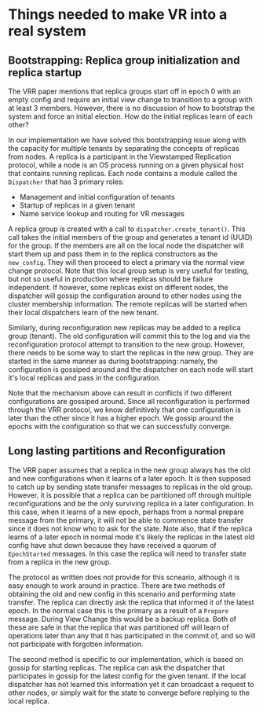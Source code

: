# Things needed to make VR into a real system

## Bootstrapping: Replica group initialization and replica startup
The VRR paper mentions that replica groups start off in epoch 0 with an empty config and require an
initial view change to transition to a group with at least 3 members. However, there is no
discussion of how to bootstrap the system and force an initial election. How do the initial replicas
learn of each other?

In our implementation we have solved this bootstrapping issue along with the capacity for multiple
tenants by separating the concepts of replicas from nodes. A replica is a participant in the
Viewstamped Replication protocol, while a node is an OS process running on a given physical host
that contains running replicas. Each node contains a module called the `Dispatcher` that has 3
primary roles:

 * Management and initial configuration of tenants
 * Startup of replicas in a given tenant
 * Name service lookup and routing for VR messages

A replica group is created with a call to `dispatcher.create_tenant()`. This call takes the initial
members of the group and generates a tenant id (UUID) for the group. If the members are all on the
local node the dispatcher will start them up and pass them in to the replica constructors as the
`new_config`. They will then proceed to elect a primary via the normal view change protocol. Note
that this local group setup is very useful for testing, but not so useful in production where
replicas should be failure independent. If however, some replicas exist on different nodes, the
dispatcher will gossip the configuration around to other nodes using the cluster membership
information. The remote replicas will be started when their local dispatchers learn of the new
tenant.

Similarly, during reconfiguration new replicas may be added to a replica group (tenant). The old
configuration will commit this to the log and via the reconfiguration protocol attempt to transition
to the new group. However, there needs to be some way to start the replicas in the new group. They
are started in the same manner as during bootstrapping: namely, the configuration is gossiped around
and the dispatcher on each node will start it's local replicas and pass in the configuration.

Note that the mechanism above can result in conflicts if two different configurations are gossiped
around. Since all reconfiguration is performed through the VRR protocol, we know definitively that one
configuration is later than the other since it has a higher epoch. We gossip around the epochs with
the configuration so that we can successfully converge.


## Long lasting partitions and Reconfiguration
The VRR paper assumes that a replica in the new group always has the old and new configurations when
it learns of a later epoch. It is then supposed to catch up by sending state transfer messages to
replicas in the old group. However, it is possible that a replica can be partitioned off through
multiple reconfigurations and be the only surviving replica in a later configuration. In this case,
when it learns of a new epoch, perhaps from a normal prepare message from the primary, it will not
be able to commence state transfer since it does not know who to ask for the state. Note also, that
if the replica learns of a later epoch in normal mode it's likely the replicas in the latest old
config have shut down because they have received a quorum of `EpochStarted` messages. In this case
the replica will need to transfer state from a replica in the new group.

The protocol as written does not provide for this scneario, although it is easy enough to work around in
practice. There are two methods of obtaining the old and new config in this scenario and performing
state transfer. The replica can directly ask the replica that informed it of the latest epoch. In
the normal case this is the primary as a result of a `Prepare` message. During View Change this
would be a backup replica. Both of these are safe in that the replica that was partitioned off will
learn of operations later than any that it has participated in the commit of, and so will not
participate with forgotten information.

The second method is specific to our implementation, which is based on gossip for starting replicas.
The replica can ask the dispatcher that participates in gossip for the latest config for the given
tenant. If the local dispatcher has not learned this information yet it can broadcast a request to
other nodes, or simply wait for the state to converge before replying to the local replica.
